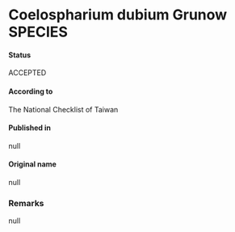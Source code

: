 Coelospharium dubium Grunow SPECIES
=======

#### Status
ACCEPTED

#### According to
The National Checklist of Taiwan

#### Published in
null

#### Original name
null

### Remarks
null